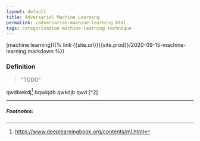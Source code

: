 ```yaml
---
layout: default
title: Adversarial Machine Learning
permalink: /adversarial-machine-learning.html
tags: categorisation machine-learning technique
---
```


[machine learning]({% link {{site.url}}{{site.prod}}/2020-09-15-machine-learning.markdown %})

### Definition

> "TODO"


qwdbwkdj[^1] bqwkjdb qwkdjb qwd [^2]

<hr />

##### Footnotes:

[^1]: https://www.deeplearningbook.org/contents/ml.html
